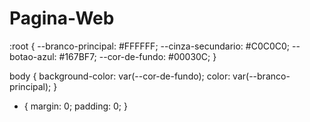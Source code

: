 # Pagina-Web

:root {
    --branco-principal: #FFFFFF;
    --cinza-secundario: #C0C0C0;
    --botao-azul: #167BF7;
    --cor-de-fundo: #00030C;
}

body {
    background-color: var(--cor-de-fundo);
    color: var(--branco-principal);
}

* {
    margin: 0;
    padding: 0;
}
